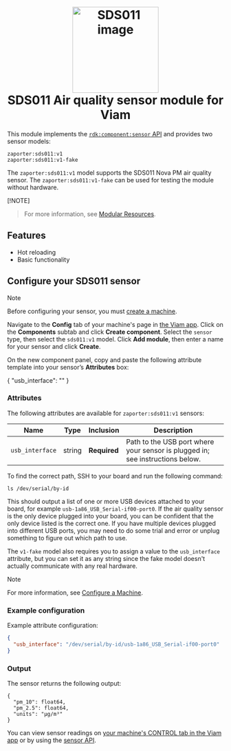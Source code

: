 
<h1 >
<h1 align="center">
  <br>
  <a href="https://github.com/zaporter-work/viam-sds011"><img src="https://raw.githubusercontent.com/zaporter-work/viam-sds011/main/etc/sds011.jpg" alt="SDS011 image" width="200"></a>
  <br>
  SDS011 Air quality sensor module for Viam
  <br>
</h1>

This module implements the [`rdk:component:sensor` API](https://docs.viam.com/components/sensor) and provides two sensor models:

```
zaporter:sds011:v1
zaporter:sds011:v1-fake
```

The `zaporter:sds011:v1` model supports the SDS011 Nova PM air quality sensor.
The `zaporter:sds011:v1-fake` can be used for testing the module without hardware.

[!NOTE]
> For more information, see [Modular Resources](https://docs.viam.com/registry/#modular-resources).

## Features

- Hot reloading
- Basic functionality

## Configure your SDS011 sensor

> [!NOTE]
> Before configuring your sensor, you must [create a machine](https://docs.viam.com/manage/fleet/machines/#add-a-new-machine).

Navigate to the **Config** tab of your machine's page in [the Viam app](https://app.viam.com/).
Click on the **Components** subtab and click **Create component**.
Select the `sensor` type, then select the `sds011:v1` model.
Click **Add module**, then enter a name for your sensor and click **Create**.

On the new component panel, copy and paste the following attribute template into your sensor’s **Attributes** box:

{
  "usb_interface": "<PATH TO USB PORT WHERE YOUR SENSOR IS PLUGGED IN>"
}

### Attributes

The following attributes are available for `zaporter:sds011:v1` sensors:

| Name    | Type   | Inclusion    | Description |
| ------- | ------ | ------------ | ----------- |
| `usb_interface` | string | **Required** | Path to the USB port where your sensor is plugged in; see instructions below. |

To find the correct path, SSH to your board and run the following command:

```sh{class="command-line" data-prompt="$"}
ls /dev/serial/by-id
```

This should output a list of one or more USB devices attached to your board, for example `usb-1a86_USB_Serial-if00-port0`.
If the air quality sensor is the only device plugged into your board, you can be confident that the only device listed is the correct one.
If you have multiple devices plugged into different USB ports, you may need to do some trial and error or unplug something to figure out which path to use.

The `v1-fake` model also requires you to assign a value to the `usb_interface` attribute, but you can set it as any string since the fake model doesn't actually communicate with any real hardware.

> [!NOTE]
> For more information, see [Configure a Machine](https://docs.viam.com/build/configure/).

### Example configuration

Example attribute configuration:

```json
{
  "usb_interface": "/dev/serial/by-id/usb-1a86_USB_Serial-if00-port0"
}
```

### Output

The sensor returns the following output:

```json5
{
  "pm_10": float64, 
  "pm_2.5": float64,
  "units": "μg/m³"
}
```

You can view sensor readings on [your machine's CONTROL tab in the Viam app](https://app.viam.com/) or by using the [sensor API](https://docs.viam.com/components/sensor).
